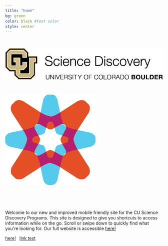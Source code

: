 ```yaml
---
title: "home"
bg: green
color: black #text color
style: center
---
```



&nbsp;
&nbsp;


![alt text](img/png/ScienceDisc.png)

&nbsp;


![alt text](img/png/CUCE-819_SD-Icon-Explore.png)



&nbsp;

&nbsp;


<body>

<div class="container">

Welcome to our new and improved mobile friendly site for the CU Science Discovery Programs. This site is designed to give you shortcuts to access information while on the go. Scroll or swipe down to quickly find what you're looking for. Our full website is accessible <a href="http://sciencediscovery.colorado.edu">here!</a>
 


[here!](http://sciencediscovery.colorado.edu) 
 &nbsp;
<a href="url">link text</a>
</div>

</body>
<!--<here! rel="stylesheet" href="http://sciencediscovery.colorado.edu"> -->


